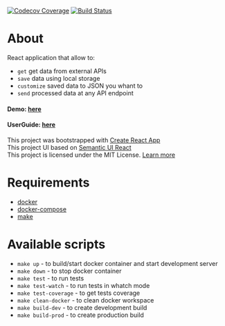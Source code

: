[![Codecov Coverage](https://img.shields.io/codecov/c/github/ArturDubovskiy/react-api-aggregator/master.svg?style=flat-square)](https://codecov.io/gh/ArturDubovskiy/react-api-aggregator/)
[![Build Status](https://travis-ci.com/ArturDubovskiy/react-api-aggregator.svg?branch=master)](https://travis-ci.com/ArturDubovskiy/react-api-aggregator)


# About

React application that allow to:
- `get` get data from external APIs 
- `save` data using local storage
- `customize` saved data to JSON you whant to
- `send` processed data at any API endpoint

#### Demo: [here](https://api-aggregator.konstankino.com/demo/#/)
#### UserGuide: [here](https://api-aggregator.konstankino.com/userguide/)

This project was bootstrapped with [Create React App](https://github.com/facebook/create-react-app)  
This project UI based on [Semantic UI React](https://react.semantic-ui.com/)  
This project is licensed under the MIT License. [Learn more](https://choosealicense.com/licenses/mit/)  


# Requirements

- [docker](https://www.docker.com/)
- [docker-compose](https://docs.docker.com/compose/)
- [make](https://www.npmjs.com/package/make)

# Available scripts

- `make up` - to build/start docker container and start development server
- `make down` - to stop docker container
- `make test` - to run tests
- `make test-watch` - to run tests in whatch mode 
- `make test-coverage` - to get tests coverage
- `make clean-docker` - to clean docker workspace
- `make build-dev` - to create development build
- `make build-prod` - to create production build
